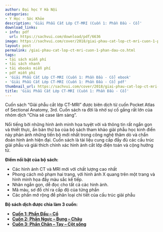 ```yaml
---
author: Đại học Y Hà Nội
categories:
- Y Học - Sức Khỏe
description: 'Giải Phẫu Cắt Lớp CT-MRI (Cuốn 1: Phần Đầu - Cổ)'
download_links:
- info: pdf
  url: https://sachvui.com/download/pdf/6636
image: https://sachvui.com/cover/2018/giai-phau-cat-lop-ct-mri-cuon-1-phan-dau-co.jpg
layout: post
permalink: /giai-phau-cat-lop-ct-mri-cuon-1-phan-dau-co.html
tags:
- tải sách miễn phí
- tải sách nhanh
- tải ebooks miễn phí
- pdf miễn phí
- 'Giải Phẫu Cắt Lớp CT-MRI (Cuốn 1: Phần Đầu - Cổ) ebook'
- 'Giải Phẫu Cắt Lớp CT-MRI (Cuốn 1: Phần Đầu - Cổ) pdf'
thumbnail_url: https://sachvui.com/cover/2018/giai-phau-cat-lop-ct-mri-cuon-1-phan-dau-co.jpg
title: 'Giải Phẫu Cắt Lớp CT-MRI (Cuốn 1: Phần Đầu - Cổ)'
---
```


 <div class="item-desc text-justify"> <p>Cuốn sách “Giải phẫu cắt lớp CT-MRI” được biên dịch từ cuốn Pocket Atlas of Sectional Anatomy, 3rd. Cuốn sách ra đời là nhờ sự cố gắng rất lớn của nhóm dịch “Chia sẻ case lâm sàng”.</p><p>Nổi tiếng bởi những hình ảnh minh họa tuyệt vời và thông tin rất ngắn gọn và thiết thực, ấn bản thứ ba của bộ sách tham khảo giải phẫu học kinh điển này phản ánh những tiến bộ mới nhất trong công nghệ thăm dò và chẩn đoán hình ảnh hiện đại. Cuốn sách là tài liệu cung cấp đầy đủ các cấu trúc giải phẫu và giải thích chính xác hình ảnh cắt lớp điện toán và cộng hưởng từ.</p><p><strong>Điểm nổi bật của bộ sách:</strong></p><ul><li>Các hình ảnh CT và MRI mới với chất lượng cao nhất</li><li>Phong cách mô phạm hai trang, với hình ảnh X quang trên một trang và hình minh họa đầy màu sắc kế tiếp.</li><li>Nhãn ngắn gọn, dễ đọc cho tất cả các hình ảnh.</li><li>Mã màu, sơ đồ chỉ ra cấp độ của từng phần</li><li>Các phần mở rộng để phân loại chi tiết của cấu trúc giải phẫu</li></ul><p><strong>Bộ sách dịch được chia làm 3 cuốn:</strong></p><ul><li><strong><a href="https://sachvui.com/ebook/giai-phau-cat-lop-ct-mri-cuon-1-phan-dau-co-dai-hoc-y-ha-noi.2966.html">Cuốn 1: Phần Đầu – Cổ</a></strong></li><li><strong><a href="https://sachvui.com/ebook/giai-phau-cat-lop-ct-mri-cuon-2-phan-nguc-bung-chau-dai-hoc-y-ha-noi.2967.html">Cuốn 2: Phần Ngực – Bụng – Chậu</a></strong></li><li><a href="https://sachvui.com/ebook/giai-phau-cat-lop-ct-mri-cuon-3-phan-cot-song-chan-tay-dai-hoc-y-ha-noi.2968.html"><strong>Cuốn 3: Phần Chân – Tay – Cột sống</strong></a></li></ul> </div>